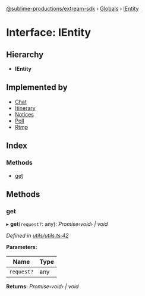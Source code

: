 [@sublime-productions/extream-sdk](../README.md) › [Globals](../globals.md) › [IEntity](ientity.md)

# Interface: IEntity

## Hierarchy

* **IEntity**

## Implemented by

* [Chat](../classes/chat.md)
* [Itinerary](../classes/itinerary.md)
* [Notices](../classes/notices.md)
* [Poll](../classes/poll.md)
* [Rtmp](../classes/rtmp.md)

## Index

### Methods

* [get](ientity.md#get)

## Methods

###  get

▸ **get**(`request?`: any): *Promise‹void› | void*

*Defined in [utils/utils.ts:42](https://github.com/Extream-SaaS/ex-sdk/blob/fa826ae/src/utils/utils.ts#L42)*

**Parameters:**

Name | Type |
------ | ------ |
`request?` | any |

**Returns:** *Promise‹void› | void*
